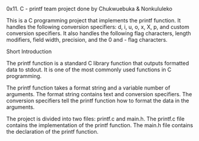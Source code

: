 0x11. C - printf
team project done by Chukwuebuka & Nonkululeko

This is a C programming project that implements the printf function. It handles the following conversion specifiers: d, i, u, o, x, X, p, and custom conversion specifiers. It also handles the following flag characters, length modifiers, field width, precision, and the 0 and - flag characters.

Short Introduction

The printf function is a standard C library function that outputs formatted data to stdout. It is one of the most commonly used functions in C programming.

The printf function takes a format string and a variable number of arguments. The format string contains text and conversion specifiers. The conversion specifiers tell the printf function how to format the data in the arguments.

The project is divided into two files: printf.c and main.h. The printf.c file contains the implementation of the printf function. The main.h file contains the declaration of the printf function.
